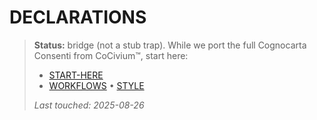 <!-- status: stub; target: 150+ words -->
# DECLARATIONS

> **Status:** bridge (not a stub trap).
> While we port the full Cognocarta Consenti from CoCivium™, start here:
> - [START-HERE](../START-HERE.md)
> - [WORKFLOWS](../WORKFLOWS.md) • [STYLE](../STYLE.md)
>
> _Last touched: 2025-08-26_



